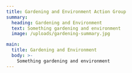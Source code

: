 ```yaml
---
title: Gardening and Environment Action Group
summary:
  heading: Gardening and Environment
  text: Something gardening and environment
  image: /uploads/gardening-summary.jpg

main:
  title: Gardening and Environment
  body: >-
    Something gardening and environment
---
```

